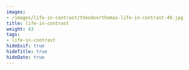 ```yaml
---
images:
- /images/life-in-contrast/theodoorthomas-life-in-contrast-49.jpg
title: life-in-contrast
weight: 43
tags:
- life-in-contrast
hideExif: true
hideTitle: true
hideDate: true
---
```

